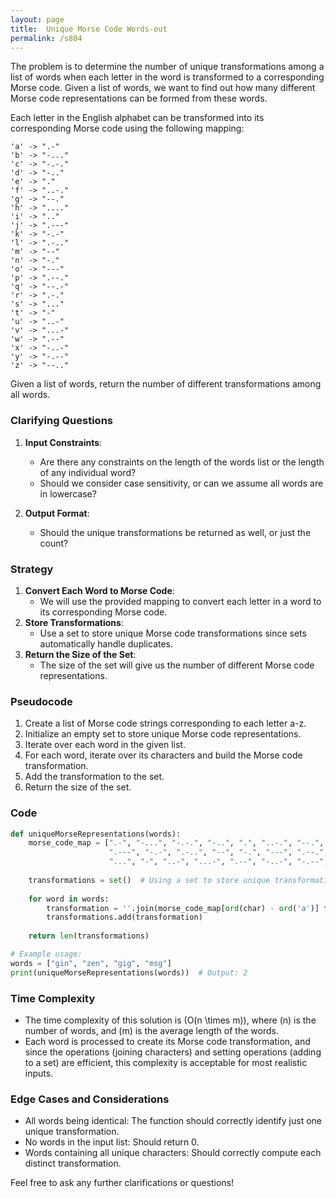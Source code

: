 ```yaml
---
layout: page
title:  Unique Morse Code Words-out
permalink: /s804
---
```

The problem is to determine the number of unique transformations among a list of words when each letter in the word is transformed to a corresponding Morse code. Given a list of words, we want to find out how many different Morse code representations can be formed from these words.

Each letter in the English alphabet can be transformed into its corresponding Morse code using the following mapping:

```plaintext
'a' -> ".-"
'b' -> "-..."
'c' -> "-.-."
'd' -> "-.."
'e' -> "."
'f' -> "..-."
'g' -> "--."
'h' -> "...."
'i' -> ".."
'j' -> ".---"
'k' -> "-.-"
'l' -> ".-.."
'm' -> "--"
'n' -> "-."
'o' -> "---"
'p' -> ".--."
'q' -> "--.-"
'r' -> ".-."
's' -> "..."
't' -> "-"
'u' -> "..-"
'v' -> "...-"
'w' -> ".--"
'x' -> "-..-"
'y' -> "-.--"
'z' -> "--.."
```

Given a list of words, return the number of different transformations among all words.

### Clarifying Questions
1. **Input Constraints**:
    - Are there any constraints on the length of the words list or the length of any individual word?
    - Should we consider case sensitivity, or can we assume all words are in lowercase?

2. **Output Format**:
    - Should the unique transformations be returned as well, or just the count?

### Strategy
1. **Convert Each Word to Morse Code**:
    - We will use the provided mapping to convert each letter in a word to its corresponding Morse code.
2. **Store Transformations**:
    - Use a set to store unique Morse code transformations since sets automatically handle duplicates.
3. **Return the Size of the Set**:
    - The size of the set will give us the number of different Morse code representations.

### Pseudocode
1. Create a list of Morse code strings corresponding to each letter a-z.
2. Initialize an empty set to store unique Morse code representations.
3. Iterate over each word in the given list.
4. For each word, iterate over its characters and build the Morse code transformation.
5. Add the transformation to the set.
6. Return the size of the set.

### Code
```python
def uniqueMorseRepresentations(words):
    morse_code_map = [".-", "-...", "-.-.", "-..", ".", "..-.", "--.", "....", "..", 
                      ".---", "-.-", ".-..", "--", "-.", "---", ".--.", "--.-", ".-.", 
                      "...", "-", "..-", "...-", ".--", "-..-", "-.--", "--.."]
    
    transformations = set()  # Using a set to store unique transformations
    
    for word in words:
        transformation = ''.join(morse_code_map[ord(char) - ord('a')] for char in word)
        transformations.add(transformation)
    
    return len(transformations)

# Example usage:
words = ["gin", "zen", "gig", "msg"]
print(uniqueMorseRepresentations(words))  # Output: 2
```

### Time Complexity
- The time complexity of this solution is \(O(n \times m)\), where \(n\) is the number of words, and \(m\) is the average length of the words.
- Each word is processed to create its Morse code transformation, and since the operations (joining characters) and setting operations (adding to a set) are efficient, this complexity is acceptable for most realistic inputs.

### Edge Cases and Considerations
- All words being identical: The function should correctly identify just one unique transformation.
- No words in the input list: Should return 0.
- Words containing all unique characters: Should correctly compute each distinct transformation.

Feel free to ask any further clarifications or questions!